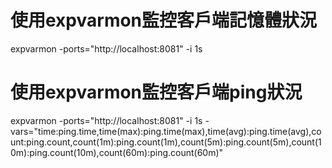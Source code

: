 # 使用expvarmon監控客戶端記憶體狀況
expvarmon -ports="http://localhost:8081" -i 1s

# 使用expvarmon監控客戶端ping狀況
expvarmon -ports="http://localhost:8081" -i 1s -vars="time:ping.time,time(max):ping.time(max),time(avg):ping.time(avg),count:ping.count,count(1m):ping.count(1m),count(5m):ping.count(5m),count(10m):ping.count(10m),count(60m):ping.count(60m)"